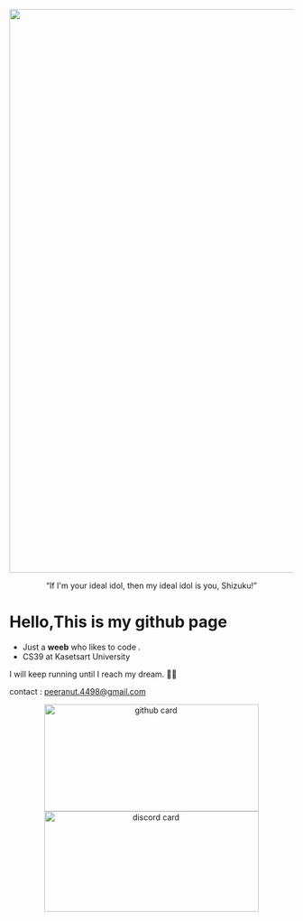 <p align="center">
   <img src="https://media1.tenor.com/m/iZkFoGwoh30AAAAC/shizuku-hinomori-airi-momoi.gif" style="width:1000" >
</p>

<p align="center"> “If I'm your ideal idol, then my ideal idol is you, Shizuku!” </p>

# Hello,This is my github page
- Just a **weeb** who likes to code .
- CS39 at Kasetsart University

I will keep running until I reach my dream. 🌟✨

contact : peeranut.4498@gmail.com

<p style="text-align: center;">
   <img alt="github card" width="380" height="190" src='https://github-readme-stats.vercel.app/api?username=ponmak&theme=solarized-light' />
   <img alt="discord card" width="380" height="178" src='https://lanyard.cnrad.dev/api/239960643942350850' />
</p>
